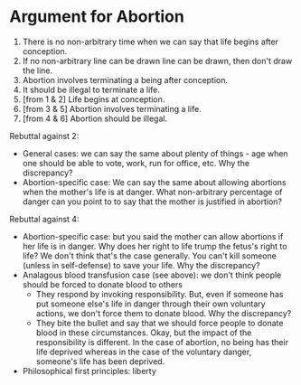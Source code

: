 # Argument for Abortion

1. There is no non-arbitrary time when we can say that life begins after conception.
2. If no non-arbitrary line can be drawn line can be drawn, then don't draw the line.
3. Abortion involves terminating a being after conception.
4. It should be illegal to terminate a life.
5. [from 1 & 2] Life begins at conception.
6. [from 3 & 5] Abortion involves terminating a life.
7. [from 4 & 6] Abortion should be illegal.

Rebuttal against 2:
- General cases: we can say the same about plenty of things - age when one should be able to vote, work, run for office, etc. Why the discrepancy?
- Abortion-specific case: We can say the same about allowing abortions when the mother's life is at danger. What non-arbitrary percentage of danger can you point to to say that the mother is justified in abortion? 

Rebuttal against 4:
- Abortion-specific case: but you said the mother can allow abortions if her life is in danger. Why does her right to life trump the fetus's right to life? We don't think that's the case generally. You can't kill someone (unless in self-defense) to save your life. Why the discrepancy?
- Analagous blood transfusion case (see above): we don't think people should be forced to donate blood to others
    - They respond by invoking responsibility. But, even if someone has put someone else's life in danger through their own voluntary actions, we don't force them to donate blood. Why the discrepancy?
    - They bite the bullet and say that we should force people to donate blood in these circumstances. Okay, but the impact of the responsibility is different. In the case of abortion, no being has their life deprived whereas in the case of the voluntary danger, someone's life has been deprived.
- Philosophical first principles: liberty